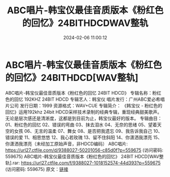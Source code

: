 ﻿---
title: ABC唱片-韩宝仪最佳音质版本《粉红色的回忆》24BITHDCDWAV整轨
date: 2024-02-06 11:00:12
categories: WAV车载音乐、镜像
tags: 华语中文
---
# ABC唱片-韩宝仪最佳音质版本《粉红色的回忆》24BITHDCD[WAV整轨]

ABC唱片-韩宝仪最佳音质版本《粉红色的回忆 24BIT HDCD》
专辑名称：粉红色的回忆 192KHZ 24BIT HDCD
专辑艺人：韩宝仪
唱片发行：广州ABC爱必希唱片公司
发行日期：1999
资源格式：WAV+CUE
专辑简介：
《韩宝仪 - 粉红色的回忆》运用192khz 24bit
HDCD采样技术录制的经典专辑，重现经典甜美歌声。无论是层次感还是清淅度，这都是到目前为止，韩宝仪最好的版本。
专辑曲目：
01、粉红色的回忆
02、错误的弯曲
03、抹去泪水
04、无奈的思绪
05、望着天空的女孩
06、无言的温柔
07、舞女
08、是否把我遗忘
09、我告诉我自己
10、错误的爱
11、相思悠悠
12、我心若玫瑰
13、留不住斜阳
14、你潇洒我漂亮
15、你潇洒我漂亮（未经加工原始声音，非HDCD编码）
ABC唱片: https://url27.ctfile.com/d/9388027-50201056-c85d0f?p=559675
(访问密码: 559675)
ABC唱片-韩宝仪最佳音质版本《粉红色的回忆》 24BIT HDCD[WAV整轨].rar: https://url27.ctfile.com/f/9388027-1018152574-44d393?p=559675
(访问密码: 559675)
原文：[链接](https://blog.sina.com.cn/s/blog_1647c7e76010314ee.html)
